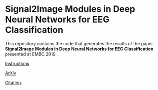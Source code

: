# Signal2Image Modules in Deep Neural Networks for EEG Classification
This repository contains the code that generates the results of the paper **Signal2Image Modules in Deep Neural Networks for EEG Classification** presented at EMBC 2019.

[Instructions](https://pbizopoulos.github.io/reconciler-a-workflow-for-certifying-computational-research-reproducibility/instructions.txt)

[ArXiv](https://arxiv.org/abs/1904.13216)

[Citation](https://scholar.googleusercontent.com/scholar.bib?q=info:g0MR9lD0V5oJ:scholar.google.com/&output=citation&scisdr=CgWvzqYGEKP43xH1XaA:AAGBfm0AAAAAXuTwRaCeFMt-cLQqihpAEFTAK_mEuJH5&scisig=AAGBfm0AAAAAXuTwRedpQAPBov9Z3TaePKlIQ0ca5of2&scisf=4&ct=citation&cd=-1&hl=en).
